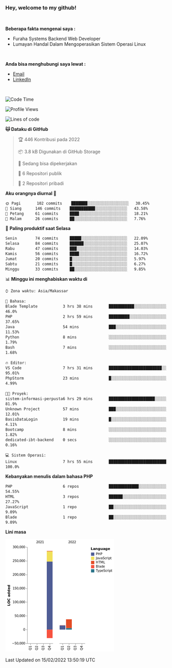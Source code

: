 <h3>Hey, welcome to my github!</h3>

<br>

<p><strong>Beberapa fakta mengenai saya :</strong></p>

<ul>
  <li>Furaha Systems Backend Web Developer</li>
  <li>Lumayan Handal Dalam Mengoperasikan Sistem Operasi Linux</li>
</ul>

<br>

<p><strong>Anda bisa menghubungi saya lewat :</strong></p>

<ul>
  <li><a href="mailto:renaldiapriyanto419@gmail.com">Email</a></li>
  <li><a href="https://www.linkedin.com/in/renaldi-kadang-314314206/">LinkedIn</a></li>
</ul>

<br>

<!--START_SECTION:waka-->
![Code Time](http://img.shields.io/badge/Code%20Time-7%20hrs%2055%20mins-blue)

![Profile Views](http://img.shields.io/badge/Profil%20dilihat-93-blue)

![Lines of code](https://img.shields.io/badge/Sejak%20Hello%20World%20aku%20telah%20menulis-271%20Thousand%20baris%20kode-blue)

**🐱 Dataku di GitHub** 

> 🏆 446 Kontribusi pada 2022
 > 
> 📦 3.8 kB Digunakan di GitHub Storage 
 > 
> 💼 Sedang bisa dipekerjakan
 > 
> 📜 6 Repositori publik 
 > 
> 🔑 2 Repositori pribadi  
 > 
**Aku orangnya diurnal 🐤** 

```text
🌞 Pagi       102 commits    ███████░░░░░░░░░░░░░░░░░░   30.45% 
🌆 Siang      146 commits    ███████████░░░░░░░░░░░░░░   43.58% 
🌃 Petang     61 commits     ████░░░░░░░░░░░░░░░░░░░░░   18.21% 
🌙 Malam      26 commits     ██░░░░░░░░░░░░░░░░░░░░░░░   7.76%

```
📅 **Paling produktif saat Selasa** 

```text
Senin        74 commits     █████░░░░░░░░░░░░░░░░░░░░   22.09% 
Selasa       84 commits     ██████░░░░░░░░░░░░░░░░░░░   25.07% 
Rabu         47 commits     ███░░░░░░░░░░░░░░░░░░░░░░   14.03% 
Kamis        56 commits     ████░░░░░░░░░░░░░░░░░░░░░   16.72% 
Jumat        20 commits     █░░░░░░░░░░░░░░░░░░░░░░░░   5.97% 
Sabtu        21 commits     █░░░░░░░░░░░░░░░░░░░░░░░░   6.27% 
Minggu       33 commits     ██░░░░░░░░░░░░░░░░░░░░░░░   9.85%

```


📊 **Minggu ini menghabiskan waktu di** 

```text
⌚︎ Zona waktu: Asia/Makassar

💬 Bahasa: 
Blade Template           3 hrs 38 mins       ███████████░░░░░░░░░░░░░░   46.0% 
PHP                      2 hrs 59 mins       █████████░░░░░░░░░░░░░░░░   37.65% 
Java                     54 mins             ███░░░░░░░░░░░░░░░░░░░░░░   11.53% 
Python                   8 mins              ░░░░░░░░░░░░░░░░░░░░░░░░░   1.79% 
Bash                     7 mins              ░░░░░░░░░░░░░░░░░░░░░░░░░   1.68%

🔥 Editor: 
VS Code                  7 hrs 31 mins       ███████████████████████░░   95.01% 
PhpStorm                 23 mins             █░░░░░░░░░░░░░░░░░░░░░░░░   4.99%

🐱‍💻 Proyek: 
sistem-informasi-perpusta6 hrs 29 mins       ████████████████████░░░░░   81.9% 
Unknown Project          57 mins             ███░░░░░░░░░░░░░░░░░░░░░░   12.01% 
BasisDataLogin           19 mins             █░░░░░░░░░░░░░░░░░░░░░░░░   4.11% 
Bootcamp                 8 mins              ░░░░░░░░░░░░░░░░░░░░░░░░░   1.82% 
dedicated-ibt-backend    0 secs              ░░░░░░░░░░░░░░░░░░░░░░░░░   0.16%

💻 Sistem Operasi: 
Linux                    7 hrs 55 mins       █████████████████████████   100.0%

```

**Kebanyakan menulis dalam bahasa PHP** 

```text
PHP                      6 repos             █████████████░░░░░░░░░░░░   54.55% 
HTML                     3 repos             ██████░░░░░░░░░░░░░░░░░░░   27.27% 
JavaScript               1 repo              ██░░░░░░░░░░░░░░░░░░░░░░░   9.09% 
Blade                    1 repo              ██░░░░░░░░░░░░░░░░░░░░░░░   9.09%

```


**Lini masa**

![Chart not found](https://raw.githubusercontent.com/Sylent-Sys/Sylent-Sys/main/charts/bar_graph.png) 


 Last Updated on 15/02/2022 13:50:19 UTC
<!--END_SECTION:waka-->

